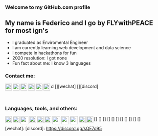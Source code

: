 ### Welcome to my GitHub.com profile

## My name is Federico and I go by FLYwithPEACE for most ign's
- I graduated as Enviromental Engineer
- I am currently learning web development and data science
- I compete in hackathons for fun
- 2020 resolution: I got none
- Fun fact about me: I know 3 languages

### Contact me:
[<img align='left' width='22px' src='https://cdn.jsdelivr.net/npm/simple-icons@v3/icons/gmail.svg'/>][gmail]
[<img align='left' width='22px' src='https://cdn.jsdelivr.net/npm/simple-icons@v3/icons/linkedin.svg'/>][linkedin]d
[<img align='left' width='22px' src='https://cdn.jsdelivr.net/npm/simple-icons@v3/icons/instagram.svg'/>][instagram]
[<img align='left' width='22px' src='https://cdn.jsdelivr.net/npm/simple-icons@v3/icons/reddit.svg'/>][reddit]
[<img align='left' width='22px' src='https://cdn.jsdelivr.net/npm/simple-icons@v3/icons/wechat.svg'/>][wechat]
[<img align='left' width='22px' src='https://cdn.jsdelivr.net/npm/simple-icons@v3/icons/discord.svg'/>][discord]

<br />

### Languages, tools, and others:
[<img align='left' width='22px' src='https://cdn.jsdelivr.net/npm/simple-icons@v3/icons/anaconda.svg'/>]
[<img align='left' width='22px' src='https://cdn.jsdelivr.net/npm/simple-icons@v3/icons/atom.svg'/>]
[<img align='left' width='26px' src='https://cdn.jsdelivr.net/npm/simple-icons@v3/icons/autodesk.svg'/>]
[<img align='left' width='22px' src='https://cdn.jsdelivr.net/npm/simple-icons@v3/icons/css.svg'/>]
[<img align='left' width='22px' src='https://cdn.jsdelivr.net/npm/simple-icons@v3/icons/html5.svg'/>]
[<img align='left' width='22px' src='https://cdn.jsdelivr.net/npm/simple-icons@v3/icons/javascript.svg'/>]
[<img align='left' width='26px' src='https://cdn.jsdelivr.net/npm/simple-icons@v3/icons/microsoftoffice'/>]
[<img align='left' width='26px' src='https://cdn.jsdelivr.net/npm/simple-icons@v3/icons/python.svg'/>]
[<img align='left' width='26px' src='https://cdn.jsdelivr.net/npm/simple-icons@v3/icons/qgis.svg'/>]
[<img align='left' width='22px' src='https://cdn.jsdelivr.net/npm/simple-icons@v3/icons/react.svg'/>]
[<img align='left' width='22px' src='https://cdn.jsdelivr.net/npm/simple-icons@v3/icons/vim.svg'/>]

[gmail]: mailto:fede.liuyang@gmail.com
[linkedin]: https://www.linkedin.com/in/federico-liu-yang/
[instagram]: https://www.instagram.com/fedeliuyang/
[reddit]: https://www.reddit.com/user/flywithpeace
[wechat]: 
[discord]: https://discord.gg/sQE7d95
